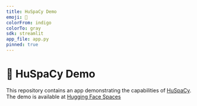```yaml
---
title: HuSpaCy Demo
emoji: 🚀
colorFrom: indigo
colorTo: gray
sdk: streamlit
app_file: app.py
pinned: true
---
```


# 🚀 HuSpaCy Demo

This repository contains an app demonstrating the capabilities of [HuSpaCy](https://github.com/spacy-hu/spacy-hungarian-models). The demo is available at [Hugging Face Spaces](https://huggingface.co/spaces/huspacy/demo)
